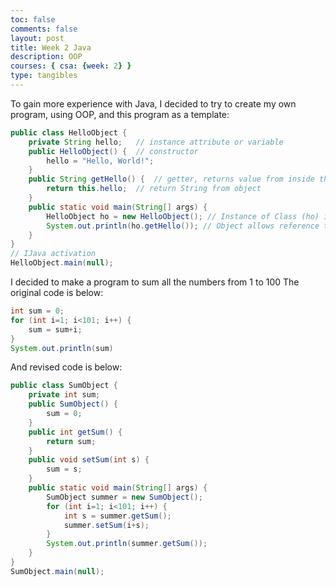 ```yaml
---
toc: false
comments: false
layout: post
title: Week 2 Java
description: OOP
courses: { csa: {week: 2} }
type: tangibles
---
```


To gain more experience with Java, I decided to try to create my own program, using OOP, and this program as a template:

```java
public class HelloObject {
    private String hello;   // instance attribute or variable
    public HelloObject() {  // constructor
        hello = "Hello, World!";
    }
    public String getHello() {  // getter, returns value from inside the object
        return this.hello;  // return String from object
    }
    public static void main(String[] args) {    
        HelloObject ho = new HelloObject(); // Instance of Class (ho) is an Object via "new HelloObject()"
        System.out.println(ho.getHello()); // Object allows reference to public methods and data
    }
}
// IJava activation
HelloObject.main(null);
```

I decided to make a program to sum all the numbers from 1 to 100
The original code is below:

```java
int sum = 0;
for (int i=1; i<101; i++) {
    sum = sum+i;
}
System.out.println(sum)
```

And revised code is below:

```java
public class SumObject {
    private int sum;
    public SumObject() {
        sum = 0;
    }
    public int getSum() {
        return sum;
    }
    public void setSum(int s) {
        sum = s;
    }
    public static void main(String[] args) {
        SumObject summer = new SumObject();
        for (int i=1; i<101; i++) {
            int s = summer.getSum();
            summer.setSum(i+s);
        }
        System.out.println(summer.getSum());
    }
}
SumObject.main(null);
```